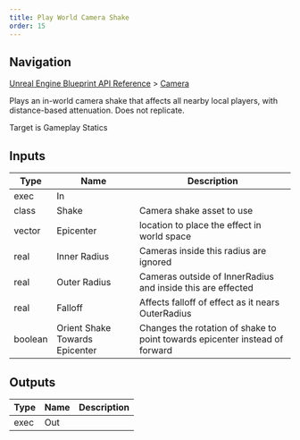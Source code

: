 ```yaml
---
title: Play World Camera Shake
order: 15
---
```

## Navigation

[Unreal Engine Blueprint API Reference](https://dev.epicgames.com/documentation/en-us/unreal-engine/BlueprintAPI) > [Camera](https://dev.epicgames.com/documentation/en-us/unreal-engine/BlueprintAPI/Camera)

Plays an in-world camera shake that affects all nearby local players, with distance-based attenuation. Does not replicate.

Target is Gameplay Statics

## Inputs

| Type | Name | Description |
| --- | --- | --- |
| exec | In |  |
| class | Shake | Camera shake asset to use |
| vector | Epicenter | location to place the effect in world space |
| real | Inner Radius | Cameras inside this radius are ignored |
| real | Outer Radius | Cameras outside of InnerRadius and inside this are effected |
| real | Falloff | Affects falloff of effect as it nears OuterRadius |
| boolean | Orient Shake Towards Epicenter | Changes the rotation of shake to point towards epicenter instead of forward |

## Outputs

| Type | Name | Description |
| --- | --- | --- |
| exec | Out |  |
